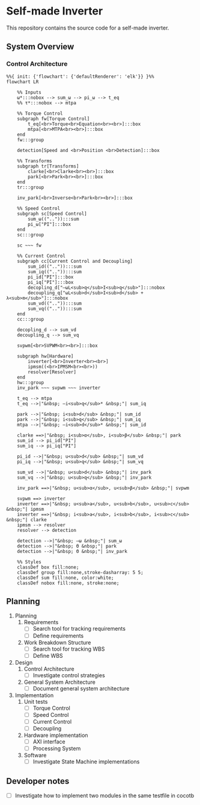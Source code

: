 # Self-made Inverter

This repository contains the source code for a self-made inverter.

## System Overview

### Control Architecture

```mermaid
%%{ init: {'flowchart': {'defaultRenderer': 'elk'}} }%%
flowchart LR

    %% Inputs
    ω*:::nobox --> sum_ω --> pi_ω --> t_eq
    %% τ*:::nobox --> mtpa

    %% Torque Control    
    subgraph fw[Torque Control]
        t_eq[<br>Torque<br>Equation<br><br>]:::box
        mtpa[<br>MTPA<br><br>]:::box
    end
    fw:::group

    detection[Speed and <br>Position <br>Detection]:::box

    %% Transforms
    subgraph tr[Transforms]
        clarke[<br>Clarke<br><br>]:::box
        park[<br>Park<br><br>]:::box
    end
    tr:::group

    inv_park[<br>Inverse<br>Park<br><br>]:::box

    %% Speed Control
    subgraph sc[Speed Control]
        sum_ω(("..")):::sum
        pi_ω["PI"]:::box
    end
    sc:::group

    sc ~~~ fw

    %% Current Control
    subgraph cc[Current Control and Decoupling]
        sum_id(("..")):::sum
        sum_iq(("..")):::sum
        pi_id["PI"]:::box
        pi_iq["PI"]:::box
        decopling_d["—ωL<sub>q</sub>I<sub>q</sub>"]:::nobox
        decoupling_q["ωL<sub>d</sub>I<sub>d</sub> + λ<sub>m</sub>"]:::nobox
        sum_vd(("..")):::sum
        sum_vq(("..")):::sum
    end
    cc:::group

    decopling_d --> sum_vd
    decoupling_q --> sum_vq

    svpwm[<br>SVPWM<br><br>]:::box

    subgraph hw[Hardware]
        inverter[<br>Inverter<br><br>]
        ipmsm((<br>IPMSM<br><br>))
        resolver[Resolver]
    end
    hw:::group
    inv_park ~~~ svpwm ~~~ inverter

    t_eq --> mtpa
    t_eq -->|"&nbsp; —i<sub>q</sub>* &nbsp;"| sum_iq

    park -->|"&nbsp; i<sub>d</sub> &nbsp;"| sum_id
    park -->|"&nbsp; i<sub>q</sub> &nbsp;"| sum_iq
    mtpa -->|"&nbsp; —i<sub>d</sub>* &nbsp;"| sum_id

    clarke ==>|"&nbsp; i<sub>α</sub>, i<sub>β</sub> &nbsp;"| park
    sum_id --> pi_id["PI"]
    sum_iq --> pi_iq["PI"]

    pi_id -->|"&nbsp; u<sub>d</sub> &nbsp;"| sum_vd
    pi_iq -->|"&nbsp; u<sub>q</sub> &nbsp;"| sum_vq

    sum_vd -->|"&nbsp; u<sub>d</sub> &nbsp;"| inv_park
    sum_vq -->|"&nbsp; u<sub>q</sub> &nbsp;"| inv_park

    inv_park ==>|"&nbsp; u<sub>α</sub>, u<sub>β</sub> &nbsp;"| svpwm

    svpwm ==> inverter
    inverter ==>|"&nbsp; u<sub>a</sub>, u<sub>b</sub>, u<sub>c</sub> &nbsp;"| ipmsm
    inverter ==>|"&nbsp; i<sub>a</sub>, i<sub>b</sub>, i<sub>c</sub> &nbsp;"| clarke
    ipmsm --> resolver
    resolver --> detection

    detection -->|"&nbsp; —ω &nbsp;"| sum_ω
    detection -->|"&nbsp; Θ &nbsp;"| park
    detection -->|"&nbsp; Θ &nbsp;"| inv_park

    %% Styles
    classDef box fill:none;
    classDef group fill:none,stroke-dasharray: 5 5;
    classDef sum fill:none, color:white;
    classDef nobox fill:none, stroke:none;
```

## Planning

1. Planning
   1. Requirements
      - [ ] Search tool for tracking requirements
      - [ ] Define requirements
   2. Work Breakdown Structure
      - [ ] Search tool for tracking WBS
      - [ ] Define WBS
2. Design
   1. Control Architecture
      - [ ] Investigate control strategies
   2. General System Architecture
      - [ ] Document general system architecture
3. Implementation
   1. Unit tests
      - [ ] Torque Control
      - [ ] Speed Control
      - [ ] Current Control
      - [ ] Decoupling
   2. Hardware implementation
      - [ ] AXI interface
      - [ ] Processing System
   3. Software
      - [ ] Investigate State Machine implementations

## Developer notes

- [ ] Investigate how to implement two modules in the same testfile in cocotb
